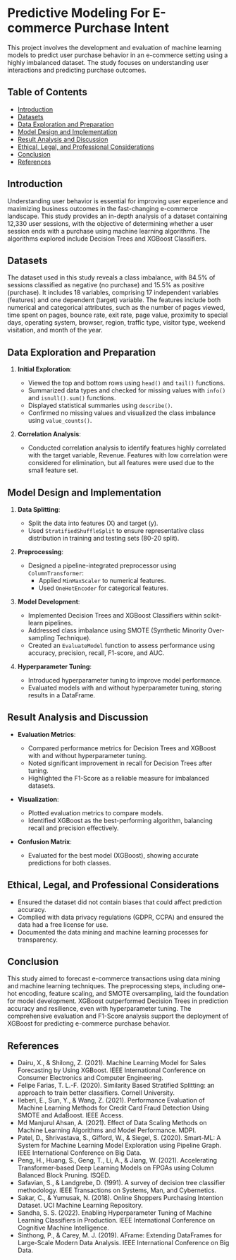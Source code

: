 # Predictive Modeling For E-commerce Purchase Intent

This project involves the development and evaluation of machine learning models to predict user purchase behavior in an e-commerce setting using a highly imbalanced dataset. The study focuses on understanding user interactions and predicting purchase outcomes.

## Table of Contents
- [Introduction](#introduction)
- [Datasets](#datasets)
- [Data Exploration and Preparation](#data-exploration-and-preparation)
- [Model Design and Implementation](#model-design-and-implementation)
- [Result Analysis and Discussion](#result-analysis-and-discussion)
- [Ethical, Legal, and Professional Considerations](#ethical-legal-and-professional-considerations)
- [Conclusion](#conclusion)
- [References](#references)

## Introduction

Understanding user behavior is essential for improving user experience and maximizing business outcomes in the fast-changing e-commerce landscape. This study provides an in-depth analysis of a dataset containing 12,330 user sessions, with the objective of determining whether a user session ends with a purchase using machine learning algorithms. The algorithms explored include Decision Trees and XGBoost Classifiers.

## Datasets

The dataset used in this study reveals a class imbalance, with 84.5% of sessions classified as negative (no purchase) and 15.5% as positive (purchase). It includes 18 variables, comprising 17 independent variables (features) and one dependent (target) variable. The features include both numerical and categorical attributes, such as the number of pages viewed, time spent on pages, bounce rate, exit rate, page value, proximity to special days, operating system, browser, region, traffic type, visitor type, weekend visitation, and month of the year.

## Data Exploration and Preparation

1. **Initial Exploration**:
    - Viewed the top and bottom rows using `head()` and `tail()` functions.
    - Summarized data types and checked for missing values with `info()` and `isnull().sum()` functions.
    - Displayed statistical summaries using `describe()`.
    - Confirmed no missing values and visualized the class imbalance using `value_counts()`.

2. **Correlation Analysis**:
    - Conducted correlation analysis to identify features highly correlated with the target variable, Revenue. Features with low correlation were considered for elimination, but all features were used due to the small feature set.

## Model Design and Implementation

1. **Data Splitting**:
    - Split the data into features (X) and target (y).
    - Used `StratifiedShuffleSplit` to ensure representative class distribution in training and testing sets (80-20 split).

2. **Preprocessing**:
    - Designed a pipeline-integrated preprocessor using `ColumnTransformer`:
        - Applied `MinMaxScaler` to numerical features.
        - Used `OneHotEncoder` for categorical features.

3. **Model Development**:
    - Implemented Decision Trees and XGBoost Classifiers within scikit-learn pipelines.
    - Addressed class imbalance using SMOTE (Synthetic Minority Over-sampling Technique).
    - Created an `EvaluateModel` function to assess performance using accuracy, precision, recall, F1-score, and AUC.

4. **Hyperparameter Tuning**:
    - Introduced hyperparameter tuning to improve model performance.
    - Evaluated models with and without hyperparameter tuning, storing results in a DataFrame.

## Result Analysis and Discussion

- **Evaluation Metrics**:
    - Compared performance metrics for Decision Trees and XGBoost with and without hyperparameter tuning.
    - Noted significant improvement in recall for Decision Trees after tuning.
    - Highlighted the F1-Score as a reliable measure for imbalanced datasets.
    
- **Visualization**:
    - Plotted evaluation metrics to compare models.
    - Identified XGBoost as the best-performing algorithm, balancing recall and precision effectively.

- **Confusion Matrix**:
    - Evaluated for the best model (XGBoost), showing accurate predictions for both classes.

## Ethical, Legal, and Professional Considerations

- Ensured the dataset did not contain biases that could affect prediction accuracy.
- Complied with data privacy regulations (GDPR, CCPA) and ensured the data had a free license for use.
- Documented the data mining and machine learning processes for transparency.

## Conclusion

This study aimed to forecast e-commerce transactions using data mining and machine learning techniques. The preprocessing steps, including one-hot encoding, feature scaling, and SMOTE oversampling, laid the foundation for model development. XGBoost outperformed Decision Trees in prediction accuracy and resilience, even with hyperparameter tuning. The comprehensive evaluation and F1-Score analysis support the deployment of XGBoost for predicting e-commerce purchase behavior.

## References
- Dairu, X., & Shilong, Z. (2021). Machine Learning Model for Sales Forecasting by Using XGBoost. IEEE International Conference on Consumer Electronics and Computer Engineering.
- Felipe Farias, T. L.-F. (2020). Similarity Based Stratified Splitting: an approach to train better classifiers. Cornell University.
- Ileberi, E., Sun, Y., & Wang, Z. (2021). Performance Evaluation of Machine Learning Methods for Credit Card Fraud Detection Using SMOTE and AdaBoost. IEEE Access.
- Md Manjurul Ahsan, A. (2021). Effect of Data Scaling Methods on Machine Learning Algorithms and Model Performance. MDPI.
- Patel, D., Shrivastava, S., Gifford, W., & Siegel, S. (2020). Smart-ML: A System for Machine Learning Model Exploration using Pipeline Graph. IEEE International Conference on Big Data.
- Peng, H., Huang, S., Geng, T., Li, A., & Jiang, W. (2021). Accelerating Transformer-based Deep Learning Models on FPGAs using Column Balanced Block Pruning. ISQED.
- Safavian, S., & Landgrebe, D. (1991). A survey of decision tree classifier methodology. IEEE Transactions on Systems, Man, and Cybernetics.
- Sakar, C., & Yumusak, N. (2018). Online Shoppers Purchasing Intention Dataset. UCI Machine Learning Repository.
- Sandha, S. S. (2022). Enabling Hyperparameter Tuning of Machine Learning Classifiers in Production. IEEE International Conference on Cognitive Machine Intelligence.
- Sinthong, P., & Carey, M. J. (2019). AFrame: Extending DataFrames for Large-Scale Modern Data Analysis. IEEE International Conference on Big Data.
